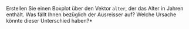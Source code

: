 
Erstellen Sie einen Boxplot über den Vektor `alter`, der das Alter in Jahren enthält. Was fällt Ihnen bezüglich der Ausreisser auf? Welche Ursache könnte dieser Unterschied haben?*